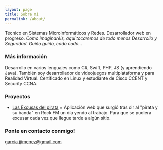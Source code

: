 ```yaml
---
layout: page
title: Sobre mí
permalink: /about/
---
```


Técnico en Sistemas Microinformáticos y Redes. Desarrollador web en progreso. *Como imaginaréis, aquí tocaremos de todo menos Desarrollo y Seguridad. Guiño guiño, codo codo...*

### Más información

Desarrollo en varios lenguajes como C#, Swift, PHP, JS (y aprendiendo Java). También soy desarrollador de videojuegos multiplataforma y para Realidad Virtual. Certificado en Linux y estudiante de Cisco CCENT y Security CCNA.

### Proyectos
* [Las Excusas del pirata](http://jojigarcia.me/las-excusas-del-pirata/) = Aplicación web que surgió tras oir al "pirata y su banda" en Rock FM un día yendo al trabajo. Para que se pudiera excusar cada vez que llegue tarde a algún sitio.

### Ponte en contacto conmigo!

[garcia.jjimenez@gmail.com](mailto:garcia.jjimenez@gmail.com)
